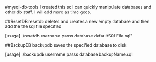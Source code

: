 #mysql-db-tools
I created this so I can quickly manipulate databases and other db stuff.
I will add more as time goes.

##ResetDB
resetdb deletes and creates a new empty database and then add the the sql file specified

[usage] ./resetdb username passs database defaultSQLFile.sql"

##BackupDB
backupdb saves the specified database to disk

[usage] ./backupdb username passs database  backupName.sql




